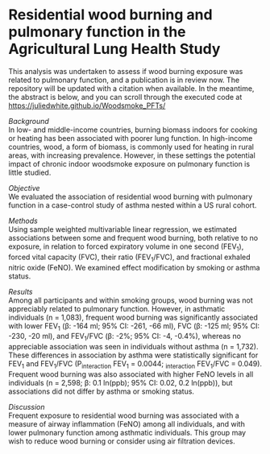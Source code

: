 # Residential wood burning and pulmonary function in the Agricultural Lung Health Study
 This analysis was undertaken to assess if wood burning exposure was related to 
 pulmonary function, and a publication is in review now. The repository will be
 updated with a citation when available. In the meantime, the abstract is below, 
 and you can scroll through the executed code at https://juliedwhite.github.io/Woodsmoke_PFTs/
 
 
*Background*  
In low- and middle-income countries, burning biomass indoors for cooking or 
heating has been associated with poorer lung function. In high-income countries, 
wood, a form of biomass, is commonly used for heating in rural areas, with 
increasing prevalence. However, in these settings the potential impact of chronic 
indoor woodsmoke exposure on pulmonary function is little studied.

*Objective*  
We evaluated the association of residential wood burning with pulmonary function 
in a case-control study of asthma nested within a US rural cohort. 

*Methods*  
Using sample weighted multivariable linear regression, we estimated associations 
between some and frequent wood burning, both relative to no exposure, in 
relation to forced expiratory volume in one second (FEV<sub>1</sub>), forced 
vital capacity (FVC), their ratio (FEV<sub>1</sub>/FVC), and fractional exhaled 
nitric oxide (FeNO). We examined effect modification by smoking or asthma status. 

*Results*  
Among all participants and within smoking groups, wood burning was not appreciably 
related to pulmonary function. However, in asthmatic individuals (n = 1,083), 
frequent wood burning was significantly associated with lower FEV<sub>1</sub> 
(β: -164 ml; 95% CI: -261, -66 ml), FVC (β: -125 ml; 95% CI: -230, -20 ml), 
and FEV<sub>1</sub>/FVC (β: -2%; 95% CI: -4, -0.4%), whereas no appreciable 
association was seen in individuals without asthma (n = 1,732).  These 
differences in association by asthma were statistically significant for 
FEV<sub>1</sub> and FEV<sub>1</sub>/FVC (P<sub>interaction</sub> FEV<sub>1</sub> = 0.0044; 
<sub>interaction</sub> FEV<sub>1</sub>/FVC = 0.049). Frequent wood burning was also 
associated with higher FeNO levels in all individuals (n = 2,598; β: 0.1 ln(ppb); 
95% CI: 0.02, 0.2 ln(ppb)), but associations did not differ by asthma or smoking 
status.  

*Discussion*  
Frequent exposure to residential wood burning was associated with a measure of 
airway inflammation (FeNO) among all individuals, and with lower pulmonary 
function among asthmatic individuals. This group may wish to reduce wood burning 
or consider using air filtration devices. 
